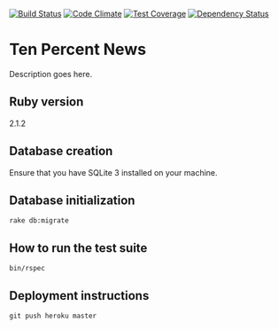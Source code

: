 [![Build Status](https://travis-ci.org/urfolomeus/ten_percent_news.svg?branch=master)](https://travis-ci.org/urfolomeus/ten_percent_news)
[![Code Climate](https://codeclimate.com/github/urfolomeus/ten_percent_news/badges/gpa.svg)](https://codeclimate.com/github/urfolomeus/ten_percent_news)
[![Test Coverage](https://codeclimate.com/github/urfolomeus/ten_percent_news/badges/coverage.svg)](https://codeclimate.com/github/urfolomeus/ten_percent_news)
[![Dependency Status](https://gemnasium.com/urfolomeus/ten_percent_news.svg)](https://gemnasium.com/urfolomeus/ten_percent_news)

# Ten Percent News

Description goes here.

## Ruby version
2.1.2

## Database creation

Ensure that you have SQLite 3 installed on your machine.

## Database initialization

`rake db:migrate`

## How to run the test suite

`bin/rspec`

## Deployment instructions

`git push heroku master`

